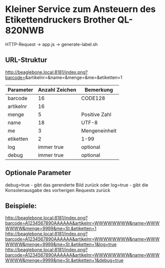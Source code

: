 # Kleiner Service zum Ansteuern des Etikettendruckers Brother QL-820NWB

HTTP-Request -> app.js -> generate-label.sh

## URL-Struktur

http://beaglebone.local:8181/index.png?barcode=<BARCODE>&artikelnr=<ARTIKELNR>&name=<NAME>&menge=<MENGE>&me=<ME>&etiketten=1


| Parameter | Anzahl Zeichen | Bemerkung     |
|-----------|----------------|---------------|
| barcode   | 16             | CODE128       |
| artikelnr | 16             |               |
| menge     | 5              | Positive Zahl |
| name      | 18             | UTF-8         |
| me        | 3              | Mengeneinheit |
| etiketten | 2              | 1-99          |
| log       | immer true     | optional      |
| debug     | immer true     | optional      |


## Optionale Parameter

debug=true - gibt das gerenderte Bild zurück 
oder 
log=true - gibt die Konsolenausgabe des vorherigen Requests zurück

## Beispiele:

http://beaglebone.local:8181/index.png?barcode=A1234567890AAAAAA&artikelnr=WWWWWWWW&name=WWWWWWW&menge=9999&me=St.&etiketten=1
http://beaglebone.local:8181/index.png?barcode=A1234567890AAAAAA&artikelnr=WWWWWWWW&name=WWWWWWW&menge=9999&me=St.&etiketten=1&log=true
http://beaglebone.local:8181/index.png?barcode=A1234567890AAAAAA&artikelnr=WWWWWWWW&name=WWWWWWW&menge=9999&me=St.&etiketten=1&debug=true
